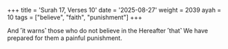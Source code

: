 +++
title = 'Surah 17, Verses 10'
date = '2025-08-27'
weight = 2039
ayah = 10
tags = ["believe", "faith", "punishment"]
+++

And ˹it warns˺ those who do not believe in the Hereafter ˹that˺ We have prepared for them a painful punishment.